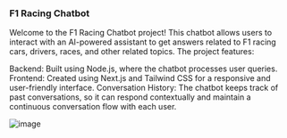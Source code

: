 ### F1 Racing Chatbot


Welcome to the F1 Racing Chatbot project! This chatbot allows users to interact with an AI-powered assistant to get answers related to F1 racing cars, drivers, races, and other related topics. The project features:

Backend: Built using Node.js, where the chatbot processes user queries.
Frontend: Created using Next.js and Tailwind CSS for a responsive and user-friendly interface.
Conversation History: The chatbot keeps track of past conversations, so it can respond contextually and maintain a continuous conversation flow with each user.

![image](https://github.com/user-attachments/assets/79c64cad-ecc9-4c10-b6c9-c73f6b7695b0)



